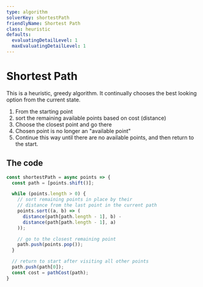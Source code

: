 ```yaml
---
type: algorithm
solverKey: shortestPath
friendlyName: Shortest Path
class: heuristic
defaults:
  evaluatingDetailLevel: 1
  maxEvaluatingDetailLevel: 1
---
```



# Shortest Path

This is a heuristic, greedy algorithm. It continually chooses the best looking option from the current state.

  1. From the starting point
  2. sort the remaining available points based on cost (distance)
  3. Choose the closest point and go there
  4. Chosen point is no longer an "available point"
  5. Continue this way until there are no available points, and then return to the start.


## The code

```javascript
const shortestPath = async points => {
  const path = [points.shift()];

  while (points.length > 0) {
    // sort remaining points in place by their 
    // distance from the last point in the current path
    points.sort((a, b) => (
      distance(path[path.length - 1], b) -
      distance(path[path.length - 1], a)
    ));

    // go to the closest remaining point
    path.push(points.pop());
  }

  // return to start after visiting all other points
  path.push(path[0]);
  const cost = pathCost(path);
}
```
